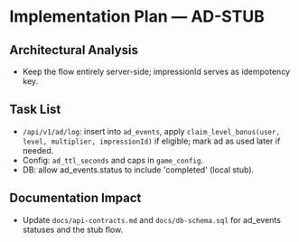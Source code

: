 # Implementation Plan — AD-STUB

## Architectural Analysis
- Keep the flow entirely server-side; impressionId serves as idempotency key.

## Task List
- `/api/v1/ad/log`: insert into `ad_events`, apply `claim_level_bonus(user, level, multiplier, impressionId)` if eligible; mark ad as used later if needed.
- Config: `ad_ttl_seconds` and caps in `game_config`.
- DB: allow ad_events.status to include 'completed' (local stub).

## Documentation Impact
- Update `docs/api-contracts.md` and `docs/db-schema.sql` for ad_events statuses and the stub flow.
